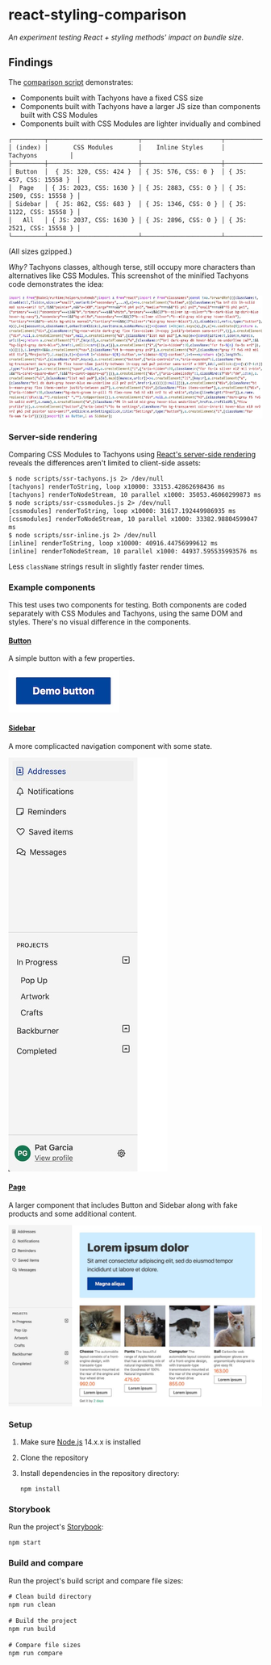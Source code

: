# react-styling-comparison

_An experiment testing React + styling methods' impact on bundle size._

## Findings

The [comparison script](./scripts/compare.js) demonstrates:

* Components built with Tachyons have a fixed CSS size
* Components built with Tachyons have a larger JS size than components built
  with CSS Modules
* Components built with CSS Modules are lighter invidually and combined

```
┌─────────┬─────────────────────────┬──────────────────────┬──────────────────────────┐
│ (index) │       CSS Modules       │    Inline Styles     │         Tachyons         │
├─────────┼─────────────────────────┼──────────────────────┼──────────────────────────┤
│ Button  │  { JS: 320, CSS: 424 }  │ { JS: 576, CSS: 0 }  │ { JS: 457, CSS: 15558 }  │
│  Page   │ { JS: 2023, CSS: 1630 } │ { JS: 2883, CSS: 0 } │ { JS: 2509, CSS: 15558 } │
│ Sidebar │  { JS: 862, CSS: 683 }  │ { JS: 1346, CSS: 0 } │ { JS: 1122, CSS: 15558 } │
│   All   │ { JS: 2037, CSS: 1630 } │ { JS: 2896, CSS: 0 } │ { JS: 2521, CSS: 15558 } │
└─────────┴─────────────────────────┴──────────────────────┴──────────────────────────┘
```

(All sizes gzipped.)

_Why?_ Tachyons classes, although terse, still occupy more characters than
alternatives like CSS Modules.  This screenshot of the minified Tachyons code
demonstrates the idea:

![Screenshot of minified Tachyons components](./img/minified-tachyons.jpg)

### Server-side rendering

Comparing CSS Modules to Tachyons using [React's server-side
rendering](https://reactjs.org/docs/react-dom-server.html) reveals the
differences aren't limited to client-side assets:

```shell
$ node scripts/ssr-tachyons.js 2> /dev/null
[tachyons] renderToString, loop x10000: 33153.42862698436 ms
[tachyons] renderToNodeStream, 10 parallel x1000: 35053.46060299873 ms
$ node scripts/ssr-cssmodules.js 2> /dev/null
[cssmodules] renderToString, loop x10000: 31617.192449986935 ms
[cssmodules] renderToNodeStream, 10 parallel x1000: 33382.98804599047 ms
$ node scripts/ssr-inline.js 2> /dev/null
[inline] renderToString, loop x10000: 40916.44756999612 ms
[inline] renderToNodeStream, 10 parallel x1000: 44937.595535993576 ms
```

Less `className` strings result in slightly faster render times.

### Example components

This test uses two components for testing. Both components are coded separately
with CSS Modules and Tachyons, using the same DOM and styles. There's no visual
difference in the components.

#### [Button](./src/Button)

A simple button with a few properties.

<img alt="Screenshot of button" height="84" src="./img/button.jpg" width="219" />

#### [Sidebar](./src/Sidebar)

A more complicacted navigation component with some state.

<img alt="Screenshot of sidebar" height="820" src="./img/sidebar.jpg" width="315" />

#### [Page](./src/Page)

A larger component that includes Button and Sidebar along with fake products and
some additional content.

<img alt="Screenshot of page" src="./img/page.jpg" />

### Setup

1. Make sure [Node.js](https://nodejs.org/en/) 14.x.x is installed
2. Clone the repository
3. Install dependencies in the repository directory:

    ```shell
    npm install
    ```

### Storybook

Run the project's [Storybook](https://storybook.js.org):

```shell
npm start
```

### Build and compare

Run the project's build script and compare file sizes:

```shell
# Clean build directory
npm run clean

# Build the project
npm run build

# Compare file sizes
npm run compare
```

